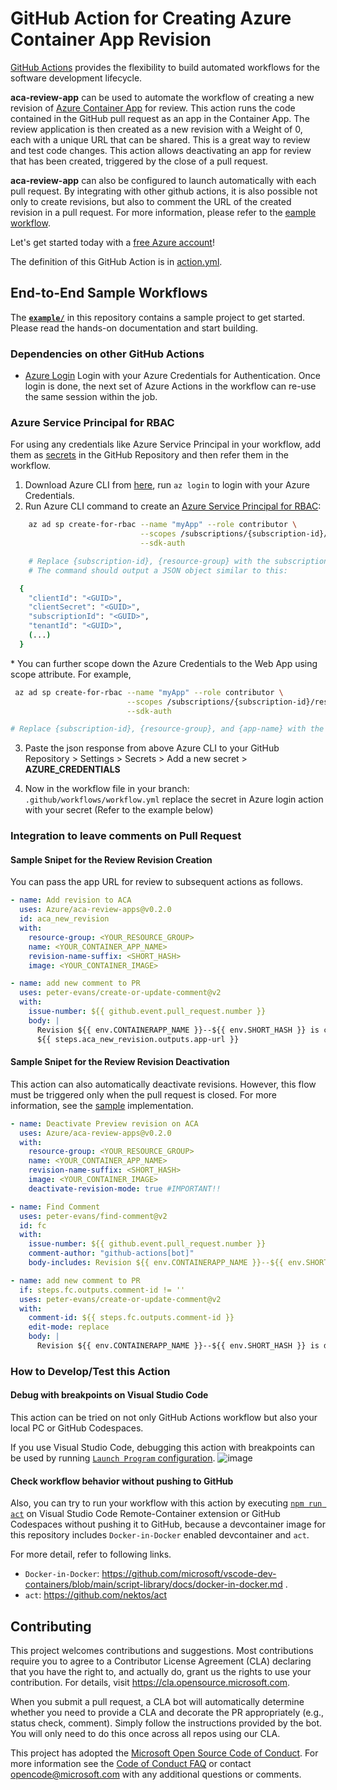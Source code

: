 # GitHub Action for Creating Azure Container App Revision

[GitHub Actions](https://help.github.com/en/articles/about-github-actions) provides the flexibility to build automated workflows for the software development lifecycle.

**aca-review-app** can be used to automate the workflow of creating a new revision of [Azure Container App](https://azure.microsoft.com/en-us/services/container-apps/) for review.
This action runs the code contained in the GitHub pull request as an app in the Container App. The review application is then created as a new revision with a Weight of 0, each with a unique URL that can be shared. This is a great way to review and test code changes. This action allows deactivating an app for review that has been created, triggered by the close of a pull request.

**aca-review-app** can also be configured to launch automatically with each pull request. By integrating with other github actions, it is also possible not only to create revisions, but also to comment the URL of the created revision in a pull request. For more information, please refer to the [eample workflow](./example/).

Let's get started today with a [free Azure account](https://azure.com/free/open-source)!

The definition of this GitHub Action is in [action.yml](./action.yml).

## End-to-End Sample Workflows

The **[```example/```](./example/)** in this repository contains a sample project to get started. Please read the hands-on documentation and start building.

### Dependencies on other GitHub Actions

* [Azure Login](https://github.com/Azure/login) Login with your Azure Credentials for Authentication. Once login is done, the next set of Azure Actions in the workflow can re-use the same session within the job.

### Azure Service Principal for RBAC

For using any credentials like Azure Service Principal in your workflow, add them as [secrets](https://help.github.com/en/articles/virtual-enivronments-for-github-actions#creating-and-using-secrets-encrypted-variables) in the GitHub Repository and then refer them in the workflow.

1. Download Azure CLI from [here](https://docs.microsoft.com/en-us/cli/azure/install-azure-cli?view=azure-cli-latest), run `az login` to login with your Azure Credentials.
2. Run Azure CLI command to create an [Azure Service Principal for RBAC](https://docs.microsoft.com/en-us/azure/role-based-access-control/overview):

  ```bash
      az ad sp create-for-rbac --name "myApp" --role contributor \
                               --scopes /subscriptions/{subscription-id}/resourceGroups/{resource-group} \
                               --sdk-auth

      # Replace {subscription-id}, {resource-group} with the subscription, resource group details of the WebApp
      # The command should output a JSON object similar to this:

    {
      "clientId": "<GUID>",
      "clientSecret": "<GUID>",
      "subscriptionId": "<GUID>",
      "tenantId": "<GUID>",
      (...)
    }
  ```

  \* You can further scope down the Azure Credentials to the Web App using scope attribute. For example,

  ```bash
   az ad sp create-for-rbac --name "myApp" --role contributor \
                            --scopes /subscriptions/{subscription-id}/resourceGroups/{resource-group}/providers/Microsoft.Web/sites/{app-name} \
                            --sdk-auth

  # Replace {subscription-id}, {resource-group}, and {app-name} with the names of your subscription, resource group, and Azure Web App.
  ```

3. Paste the json response from above Azure CLI to your GitHub Repository > Settings > Secrets > Add a new secret > **AZURE_CREDENTIALS**

1. Now in the workflow file in your branch: `.github/workflows/workflow.yml` replace the secret in Azure login action with your secret (Refer to the example below)

### Integration to leave comments on Pull Request

#### Sample Snipet for the Review Revision Creation

You can pass the app URL for review to subsequent actions as follows.

```yaml
- name: Add revision to ACA
  uses: Azure/aca-review-apps@v0.2.0
  id: aca_new_revision
  with:
    resource-group: <YOUR_RESOURCE_GROUP>
    name: <YOUR_CONTAINER_APP_NAME>
    revision-name-suffix: <SHORT_HASH>
    image: <YOUR_CONTAINER_IMAGE>

- name: add new comment to PR
  uses: peter-evans/create-or-update-comment@v2
  with:
    issue-number: ${{ github.event.pull_request.number }}
    body: |
      Revision ${{ env.CONTAINERAPP_NAME }}--${{ env.SHORT_HASH }} is created.
      ${{ steps.aca_new_revision.outputs.app-url }}
```

#### Sample Snipet for the Review Revision Deactivation

This action can also automatically deactivate revisions.
However, this flow must be triggered only when the pull request is closed. For more information, see the [sample](./example/) implementation.

```yaml
- name: Deactivate Preview revision on ACA
  uses: Azure/aca-review-apps@v0.2.0
  with:
    resource-group: <YOUR_RESOURCE_GROUP>
    name: <YOUR_CONTAINER_APP_NAME>
    revision-name-suffix: <SHORT_HASH>
    image: <YOUR_CONTAINER_IMAGE>
    deactivate-revision-mode: true #IMPORTANT!!

- name: Find Comment
  uses: peter-evans/find-comment@v2
  id: fc
  with:
    issue-number: ${{ github.event.pull_request.number }}
    comment-author: "github-actions[bot]"
    body-includes: Revision ${{ env.CONTAINERAPP_NAME }}--${{ env.SHORT_HASH }} is created.

- name: add new comment to PR
  if: steps.fc.outputs.comment-id != ''
  uses: peter-evans/create-or-update-comment@v2
  with:
    comment-id: ${{ steps.fc.outputs.comment-id }}
    edit-mode: replace
    body: |
      Revision ${{ env.CONTAINERAPP_NAME }}--${{ env.SHORT_HASH }} is deactivated.
```

### How to Develop/Test this Action

#### Debug with breakpoints on Visual Studio Code

This action can be tried on not only GitHub Actions workflow but also your local PC or GitHub Codespaces.

If you use Visual Studio Code, debugging this action with breakpoints can be used by running [`Launch Program` configuration](./.vscode/launch.json#L10).
![image](https://user-images.githubusercontent.com/4566555/189843026-61153630-4151-4e6c-8a1e-16163aec0910.png)

#### Check workflow behavior without pushing to GitHub

Also, you can try to run your workflow with this action by executing [`npm run act`](./package.json#L8) on Visual Studio Code Remote-Container extension or GitHub Codespaces without pushing it to GitHub, because a devcontainer image for this repository includes `Docker-in-Docker` enabled devcontainer and `act`.

For more detail, refer to following links.

* `Docker-in-Docker`: <https://github.com/microsoft/vscode-dev-containers/blob/main/script-library/docs/docker-in-docker.md> .
* `act`: <https://github.com/nektos/act>

## Contributing

This project welcomes contributions and suggestions.  Most contributions require you to agree to a
Contributor License Agreement (CLA) declaring that you have the right to, and actually do, grant us
the rights to use your contribution. For details, visit <https://cla.opensource.microsoft.com>.

When you submit a pull request, a CLA bot will automatically determine whether you need to provide
a CLA and decorate the PR appropriately (e.g., status check, comment). Simply follow the instructions
provided by the bot. You will only need to do this once across all repos using our CLA.

This project has adopted the [Microsoft Open Source Code of Conduct](https://opensource.microsoft.com/codeofconduct/).
For more information see the [Code of Conduct FAQ](https://opensource.microsoft.com/codeofconduct/faq/) or
contact [opencode@microsoft.com](mailto:opencode@microsoft.com) with any additional questions or comments.
